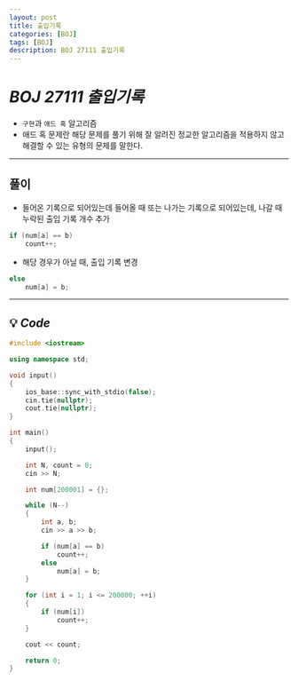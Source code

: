 ```yaml
---
layout: post
title: 출입기록
categories: [BOJ]
tags: [BOJ]
description: BOJ 27111 출입기록
---
```


# **_BOJ 27111 출입기록_**

- `구현`과 `애드 혹` 알고리즘
- 애드 혹 문제란 해당 문제를 풀기 위해 잘 알려진 정교한 알고리즘을 적용하지 않고 해결할 수 있는 유형의 문제를 말한다.

<hr>

## 풀이

- 들어온 기록으로 되어있는데 들어올 때 또는 나가는 기록으로 되어있는데, 나갈 때 누락된 출입 기록 개수 추가

```c++
if (num[a] == b)
    count++;
```

- 해당 경우가 아닐 때, 출입 기록 변경

```c++
else
    num[a] = b;
```

<hr>

## 💡 **_Code_**

```c++
#include <iostream>

using namespace std;

void input()
{
    ios_base::sync_with_stdio(false);
    cin.tie(nullptr);
    cout.tie(nullptr);
}

int main()
{
    input();

    int N, count = 0;
    cin >> N;

    int num[200001] = {};

    while (N--)
    {
        int a, b;
        cin >> a >> b;

        if (num[a] == b)
            count++;
        else
            num[a] = b;
    }

    for (int i = 1; i <= 200000; ++i)
    {
        if (num[i])
            count++;
    }

    cout << count;

    return 0;
}
```
